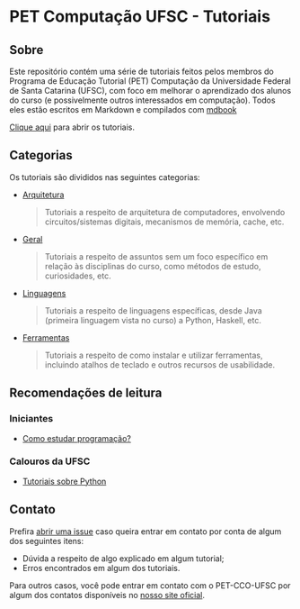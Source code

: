 PET Computação UFSC - Tutoriais
===============================

Sobre
-----

Este repositório contém uma série de tutoriais feitos pelos membros do Programa
de Educação Tutorial (PET) Computação da Universidade Federal de Santa Catarina
(UFSC), com foco em melhorar o aprendizado dos alunos do curso (e possivelmente
outros interessados em computação). Todos eles estão escritos em Markdown e
compilados com [mdbook](https://rust-lang-nursery.github.io/mdBook/)

[Clique aqui](pet-comp-ufsc.github.io/tutorials) para abrir os tutoriais.

Categorias
----------

Os tutoriais são divididos nas seguintes categorias:

- [Arquitetura](pet-comp-ufsc.github.io/tutorials/arch)
  > Tutoriais a respeito de arquitetura de computadores, envolvendo
  > circuitos/sistemas digitais, mecanismos de memória, cache, etc.

- [Geral](pet-comp-ufsc.github.io/tutorials/general)
  > Tutoriais a respeito de assuntos sem um foco específico em relação
  > às disciplinas do curso, como métodos de estudo, curiosidades, etc.

- [Linguagens](pet-comp-ufsc.github.io/tutorials/langs)
  > Tutoriais a respeito de linguagens específicas, desde Java (primeira
  > linguagem vista no curso) a Python, Haskell, etc.

- [Ferramentas](pet-comp-ufsc.github.io/tutorials/tools)
  > Tutoriais a respeito de como instalar e utilizar ferramentas, incluindo
  > atalhos de teclado e outros recursos de usabilidade.

Recomendações de leitura
------------------------

### Iniciantes

- [Como estudar programação?](pet-comp-ufsc.github.io/tutorials/general/how-to-study.md)

### Calouros da UFSC

- [Tutoriais sobre Python](pet-comp-ufsc.github.io/tutorials/langs/python/)

Contato
-------

Prefira [abrir uma issue](https://github.com/pet-comp-ufsc/tutorials/issues)
caso queira entrar em contato por conta de algum dos seguintes itens:

- Dúvida a respeito de algo explicado em algum tutorial;
- Erros encontrados em algum dos tutoriais.

Para outros casos, você pode entrar em contato com o PET-CCO-UFSC por algum dos
contatos disponíveis no [nosso site oficial](http://pet.inf.ufsc.br/).
